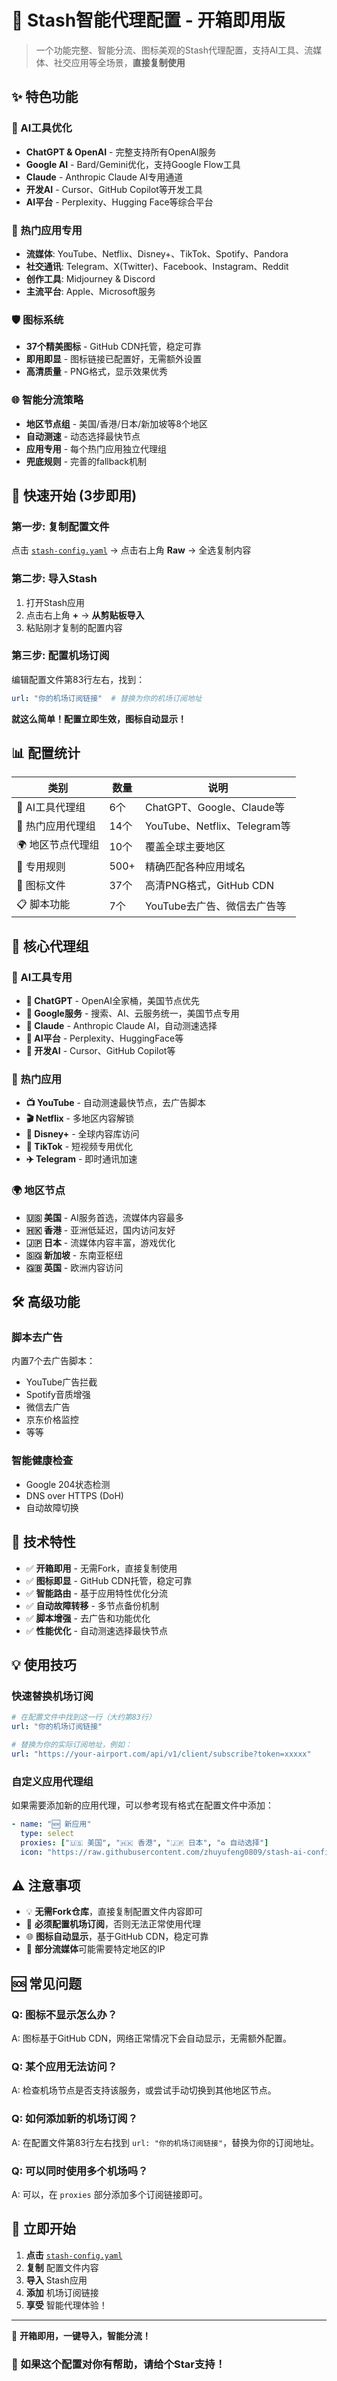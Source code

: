 # 🚀 Stash智能代理配置 - 开箱即用版

> 一个功能完整、智能分流、图标美观的Stash代理配置，支持AI工具、流媒体、社交应用等全场景，**直接复制使用**

## ✨ 特色功能

### 🤖 AI工具优化
- **ChatGPT & OpenAI** - 完整支持所有OpenAI服务
- **Google AI** - Bard/Gemini优化，支持Google Flow工具
- **Claude** - Anthropic Claude AI专用通道
- **开发AI** - Cursor、GitHub Copilot等开发工具
- **AI平台** - Perplexity、Hugging Face等综合平台

### 📱 热门应用专用
- **流媒体**: YouTube、Netflix、Disney+、TikTok、Spotify、Pandora
- **社交通讯**: Telegram、X(Twitter)、Facebook、Instagram、Reddit
- **创作工具**: Midjourney & Discord
- **主流平台**: Apple、Microsoft服务

### 🛡️ 图标系统
- **37个精美图标** - GitHub CDN托管，稳定可靠
- **即用即显** - 图标链接已配置好，无需额外设置
- **高清质量** - PNG格式，显示效果优秀

### 🌐 智能分流策略
- **地区节点组** - 美国/香港/日本/新加坡等8个地区
- **自动测速** - 动态选择最快节点
- **应用专用** - 每个热门应用独立代理组
- **兜底规则** - 完善的fallback机制

## 🚀 快速开始 (3步即用)

### 第一步: 复制配置文件
点击 [`stash-config.yaml`](stash-config.yaml) → 点击右上角 **Raw** → 全选复制内容

### 第二步: 导入Stash
1. 打开Stash应用
2. 点击右上角 **+** → **从剪贴板导入**
3. 粘贴刚才复制的配置内容

### 第三步: 配置机场订阅
编辑配置文件第83行左右，找到：
```yaml
url: "你的机场订阅链接"  # 替换为你的机场订阅地址
```

**就这么简单！配置立即生效，图标自动显示！**

## 📊 配置统计

| 类别 | 数量 | 说明 |
|------|------|------|
| 🤖 AI工具代理组 | 6个 | ChatGPT、Google、Claude等 |
| 📱 热门应用代理组 | 14个 | YouTube、Netflix、Telegram等 |
| 🌍 地区节点代理组 | 10个 | 覆盖全球主要地区 |
| 🎯 专用规则 | 500+ | 精确匹配各种应用域名 |
| 🎨 图标文件 | 37个 | 高清PNG格式，GitHub CDN |
| 📋 脚本功能 | 7个 | YouTube去广告、微信去广告等 |

## 🎯 核心代理组

### 🤖 AI工具专用
- **🧠 ChatGPT** - OpenAI全家桶，美国节点优先
- **🌟 Google服务** - 搜索、AI、云服务统一，美国节点专用
- **💭 Claude** - Anthropic Claude AI，自动测速选择
- **🔬 AI平台** - Perplexity、HuggingFace等
- **🧰 开发AI** - Cursor、GitHub Copilot等

### 📱 热门应用
- **📺 YouTube** - 自动测速最快节点，去广告脚本
- **🎬 Netflix** - 多地区内容解锁
- **🏰 Disney+** - 全球内容库访问
- **📱 TikTok** - 短视频专用优化
- **✈️ Telegram** - 即时通讯加速

### 🌍 地区节点
- **🇺🇸 美国** - AI服务首选，流媒体内容最多
- **🇭🇰 香港** - 亚洲低延迟，国内访问友好
- **🇯🇵 日本** - 流媒体内容丰富，游戏优化
- **🇸🇬 新加坡** - 东南亚枢纽
- **🇬🇧 英国** - 欧洲内容访问

## 🛠️ 高级功能

### 脚本去广告
内置7个去广告脚本：
- YouTube广告拦截
- Spotify音质增强
- 微信去广告
- 京东价格监控
- 等等

### 智能健康检查
- Google 204状态检测
- DNS over HTTPS (DoH)
- 自动故障切换

## 🔧 技术特性

- ✅ **开箱即用** - 无需Fork，直接复制使用
- ✅ **图标即显** - GitHub CDN托管，稳定可靠
- ✅ **智能路由** - 基于应用特性优化分流
- ✅ **自动故障转移** - 多节点备份机制
- ✅ **脚本增强** - 去广告和功能优化
- ✅ **性能优化** - 自动测速选择最快节点

## 💡 使用技巧

### 快速替换机场订阅
```yaml
# 在配置文件中找到这一行（大约第83行）
url: "你的机场订阅链接"

# 替换为你的实际订阅地址，例如：
url: "https://your-airport.com/api/v1/client/subscribe?token=xxxxx"
```

### 自定义应用代理组
如果需要添加新的应用代理，可以参考现有格式在配置文件中添加：
```yaml
- name: "🆕 新应用"
  type: select
  proxies: ["🇺🇸 美国", "🇭🇰 香港", "🇯🇵 日本", "♻️ 自动选择"]
  icon: "https://raw.githubusercontent.com/zhuyufeng0809/stash-ai-config/main/icons/新应用.png"
```

## ⚠️ 注意事项

- 💡 **无需Fork仓库**，直接复制配置文件内容即可
- 🔑 **必须配置机场订阅**，否则无法正常使用代理
- 🌐 **图标自动显示**，基于GitHub CDN，稳定可靠
- 📱 **部分流媒体**可能需要特定地区的IP

## 🆘 常见问题

### Q: 图标不显示怎么办？
A: 图标基于GitHub CDN，网络正常情况下会自动显示，无需额外配置。

### Q: 某个应用无法访问？
A: 检查机场节点是否支持该服务，或尝试手动切换到其他地区节点。

### Q: 如何添加新的机场订阅？
A: 在配置文件第83行左右找到 `url: "你的机场订阅链接"`，替换为你的订阅地址。

### Q: 可以同时使用多个机场吗？
A: 可以，在 `proxies` 部分添加多个订阅链接即可。

## 🎉 立即开始

1. **点击** [`stash-config.yaml`](stash-config.yaml) 
2. **复制** 配置文件内容
3. **导入** Stash应用
4. **添加** 机场订阅链接
5. **享受** 智能代理体验！

---

🎊 **开箱即用，一键导入，智能分流！**

### 🌟 如果这个配置对你有帮助，请给个Star支持！ 